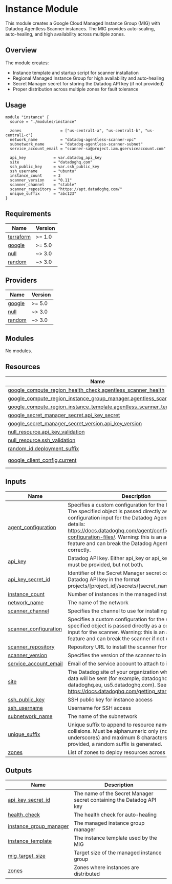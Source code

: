 # Instance Module

This module creates a Google Cloud Managed Instance Group (MIG) with Datadog Agentless Scanner instances. The MIG provides auto-scaling, auto-healing, and high availability across multiple zones.

## Overview

The module creates:
- Instance template and startup script for scanner installation
- Regional Managed Instance Group for high availability and auto-healing
- Secret Manager secret for storing the Datadog API key (if not provided)
- Proper distribution across multiple zones for fault tolerance

## Usage

```hcl
module "instance" {
  source = "./modules/instance"

  zones                 = ["us-central1-a", "us-central1-b", "us-central1-c"]
  network_name          = "datadog-agentless-scanner-vpc"
  subnetwork_name       = "datadog-agentless-scanner-subnet"
  service_account_email = "scanner-sa@project.iam.gserviceaccount.com"
  
  api_key            = var.datadog_api_key
  site               = "datadoghq.com"
  ssh_public_key     = var.ssh_public_key
  ssh_username       = "ubuntu"
  instance_count     = 3
  scanner_version    = "0.11"
  scanner_channel    = "stable"
  scanner_repository = "https://apt.datadoghq.com/"
  unique_suffix      = "abc123"
}
```

<!-- BEGIN_TF_DOCS -->
## Requirements

| Name | Version |
|------|---------|
| <a name="requirement_terraform"></a> [terraform](#requirement\_terraform) | >= 1.0 |
| <a name="requirement_google"></a> [google](#requirement\_google) | >= 5.0 |
| <a name="requirement_null"></a> [null](#requirement\_null) | ~> 3.0 |
| <a name="requirement_random"></a> [random](#requirement\_random) | ~> 3.0 |

## Providers

| Name | Version |
|------|---------|
| <a name="provider_google"></a> [google](#provider\_google) | >= 5.0 |
| <a name="provider_null"></a> [null](#provider\_null) | ~> 3.0 |
| <a name="provider_random"></a> [random](#provider\_random) | ~> 3.0 |

## Modules

No modules.

## Resources

| Name | Type |
|------|------|
| [google_compute_region_health_check.agentless_scanner_health](https://registry.terraform.io/providers/hashicorp/google/latest/docs/resources/compute_region_health_check) | resource |
| [google_compute_region_instance_group_manager.agentless_scanner_mig](https://registry.terraform.io/providers/hashicorp/google/latest/docs/resources/compute_region_instance_group_manager) | resource |
| [google_compute_region_instance_template.agentless_scanner_template](https://registry.terraform.io/providers/hashicorp/google/latest/docs/resources/compute_region_instance_template) | resource |
| [google_secret_manager_secret.api_key_secret](https://registry.terraform.io/providers/hashicorp/google/latest/docs/resources/secret_manager_secret) | resource |
| [google_secret_manager_secret_version.api_key_version](https://registry.terraform.io/providers/hashicorp/google/latest/docs/resources/secret_manager_secret_version) | resource |
| [null_resource.api_key_validation](https://registry.terraform.io/providers/hashicorp/null/latest/docs/resources/resource) | resource |
| [null_resource.ssh_validation](https://registry.terraform.io/providers/hashicorp/null/latest/docs/resources/resource) | resource |
| [random_id.deployment_suffix](https://registry.terraform.io/providers/hashicorp/random/latest/docs/resources/id) | resource |
| [google_client_config.current](https://registry.terraform.io/providers/hashicorp/google/latest/docs/data-sources/client_config) | data source |

## Inputs

| Name | Description | Type | Default | Required |
|------|-------------|------|---------|:--------:|
| <a name="input_agent_configuration"></a> [agent\_configuration](#input\_agent\_configuration) | Specifies a custom configuration for the Datadog Agent. The specified object is passed directly as a configuration input for the Datadog Agent. For more details: https://docs.datadoghq.com/agent/configuration/agent-configuration-files/. Warning: this is an advanced feature and can break the Datadog Agent if not used correctly. | `any` | `{}` | no |
| <a name="input_api_key"></a> [api\_key](#input\_api\_key) | Datadog API key. Either api\_key or api\_key\_secret\_id must be provided, but not both. | `string` | `null` | no |
| <a name="input_api_key_secret_id"></a> [api\_key\_secret\_id](#input\_api\_key\_secret\_id) | Identifier of the Secret Manager secret containing the Datadog API key in the format projects/[project\_id]/secrets/[secret\_name] | `string` | `null` | no |
| <a name="input_instance_count"></a> [instance\_count](#input\_instance\_count) | Number of instances in the managed instance group | `number` | `1` | no |
| <a name="input_network_name"></a> [network\_name](#input\_network\_name) | The name of the network | `string` | n/a | yes |
| <a name="input_scanner_channel"></a> [scanner\_channel](#input\_scanner\_channel) | Specifies the channel to use for installing the scanner | `string` | n/a | yes |
| <a name="input_scanner_configuration"></a> [scanner\_configuration](#input\_scanner\_configuration) | Specifies a custom configuration for the scanner. The specified object is passed directly as a configuration input for the scanner. Warning: this is an advanced feature and can break the scanner if not used correctly. | `any` | `{}` | no |
| <a name="input_scanner_repository"></a> [scanner\_repository](#input\_scanner\_repository) | Repository URL to install the scanner from. | `string` | n/a | yes |
| <a name="input_scanner_version"></a> [scanner\_version](#input\_scanner\_version) | Specifies the version of the scanner to install | `string` | n/a | yes |
| <a name="input_service_account_email"></a> [service\_account\_email](#input\_service\_account\_email) | Email of the service account to attach to instances | `string` | n/a | yes |
| <a name="input_site"></a> [site](#input\_site) | The Datadog site of your organization where scanner data will be sent (for example, datadoghq.com, datadoghq.eu, us5.datadoghq.com). See https://docs.datadoghq.com/getting_started/site/ | `string` | n/a | yes |
| <a name="input_ssh_public_key"></a> [ssh\_public\_key](#input\_ssh\_public\_key) | SSH public key for instance access | `string` | `null` | no |
| <a name="input_ssh_username"></a> [ssh\_username](#input\_ssh\_username) | Username for SSH access | `string` | `null` | no |
| <a name="input_subnetwork_name"></a> [subnetwork\_name](#input\_subnetwork\_name) | The name of the subnetwork | `string` | n/a | yes |
| <a name="input_unique_suffix"></a> [unique\_suffix](#input\_unique\_suffix) | Unique suffix to append to resource names to avoid collisions. Must be alphanumeric only (no hyphens or underscores) and maximum 8 characters. If not provided, a random suffix is generated. | `string` | `""` | no |
| <a name="input_zones"></a> [zones](#input\_zones) | List of zones to deploy resources across | `list(string)` | n/a | yes |

## Outputs

| Name | Description |
|------|-------------|
| <a name="output_api_key_secret_id"></a> [api\_key\_secret\_id](#output\_api\_key\_secret\_id) | The name of the Secret Manager secret containing the Datadog API key |
| <a name="output_health_check"></a> [health\_check](#output\_health\_check) | The health check for auto-healing |
| <a name="output_instance_group_manager"></a> [instance\_group\_manager](#output\_instance\_group\_manager) | The managed instance group manager |
| <a name="output_instance_template"></a> [instance\_template](#output\_instance\_template) | The instance template used by the MIG |
| <a name="output_mig_target_size"></a> [mig\_target\_size](#output\_mig\_target\_size) | Target size of the managed instance group |
| <a name="output_zones"></a> [zones](#output\_zones) | Zones where instances are distributed |
<!-- END_TF_DOCS -->